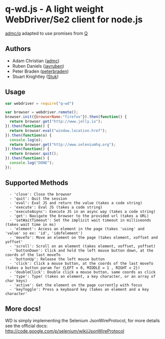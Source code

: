 # q-wd.js - A light weight WebDriver/Se2 client for node.js

[admc/q](https://github.com/admc/wd) adapted to use promises from [Q](https://github.com/kriskowal/q)

## Authors

  - Adam Christian ([admc](http://github.com/admc))
  - Ruben Daniels ([javruben](https://github.com/javruben))
  - Peter Braden ([peterbraden](https://github.com/peterbraden))
  - Stuart Knightley ([Stuk](https://github.com/Stuk))

## Usage

```javascript
var webdriver = require("q-wd")

var browser = webdriver.remote();
browser.init({browserName:"firefox"}).then(function() {
  return browser.get("http://www.jelly.io");
}).then(function() {
  return browser.eval("window.location.href");
}).then(function(o) {
  console.log(o);
  return browser.get("http://www.seleniumhq.org");
}).then(function() {
  return browser.quit();
}).then(function() {
  console.log("DONE");
});
```

## Supported Methods

```
  - 'close': Close the browser
  - 'quit': Quit the session
  - 'eval': Eval JS and return the value (takes a code string)
  - 'execute': Eval JS (takes a code string)
  - 'executeAsync': Execute JS in an async way (takes a code string)
  - 'get': Navigate the browser to the provided url (takes a URL)
  - 'setWaitTimeout': Set the implicit wait timeout in milliseonds (takes wait time in ms)
  - 'element': Access an element in the page (takes 'using' and 'value' so ex: 'id', 'idofelement')
  - 'moveTo': Move an element on the page (takes element, xoffset and yoffset'
  - 'scroll': Scroll on an element (takes element, xoffset, yoffset)
  - 'buttonDown': Click and hold the left mouse button down, at the coords of the last moveTo
  - 'buttonUp': Release the left mouse button
  - 'click': Click a mouse button, at the coords of the last moveTo (takes a button param for {LEFT = 0, MIDDLE = 1 , RIGHT = 2})
  - 'doubleClick': Double click a mouse button, same coords as click
  - 'type': Type! (takes an element, a key character, or an array of char keys)
  - 'active': Get the element on the page currently with focus
  - 'keyToggle': Press a keyboard key (takes an element and a key character'
```

## More docs!

WD is simply implementing the Selenium JsonWireProtocol, for more details see the official docs: <a href="http://code.google.com/p/selenium/wiki/JsonWireProtocol">http://code.google.com/p/selenium/wiki/JsonWireProtocol</a>

